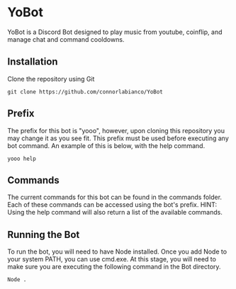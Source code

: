 # YoBot
YoBot is a Discord Bot designed to play music from youtube, coinflip, and manage chat and command cooldowns.
## Installation
Clone the repository using Git
```git
git clone https://github.com/connorlabianco/YoBot
```
## Prefix
The prefix for this bot is "yooo", however, upon cloning this repository you may change it as you see fit. This prefix must be used before executing any bot command.
An example of this is below, with the help command.
```
yooo help
```

## Commands
The current commands for this bot can be found in the commands folder. Each of these commands can be accessed using the bot's prefix. 
HINT: Using the help command will also return a list of the available commands.

## Running the Bot
To run the bot, you will need to have Node installed. Once you add Node to your system PATH, you can use cmd.exe.
At this stage, you will need to make sure you are executing the following command in the Bot directory.
```
Node .
```